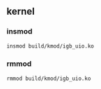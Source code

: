 ## kernel

### insmod
```bash
insmod build/kmod/igb_uio.ko
```

### rmmod
```bash
rmmod build/kmod/igb_uio.ko
```